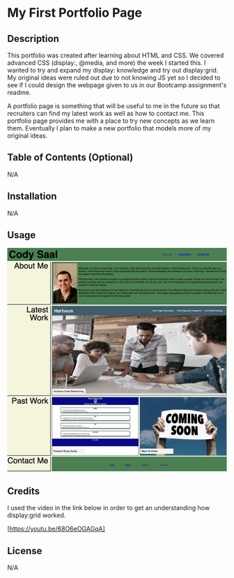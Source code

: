 # My First Portfolio Page

## Description

This portfolio was created after learning about HTML and CSS. We covered advanced CSS (display:, @media, and more) the week I started this. I wanted to try and expand my display: knowledge and try out display:grid. My original ideas were ruled out due to not knowing JS yet so I decided to see if I could design the webpage given to us in our Bootcamp assignment's readme.

A portfolio page is something that will be useful to me in the future so that recruiters can find my latest work as well as how to contact me. This portfolio page provides me with a place to try new concepts as we learn them.  Eventually I plan to make a new portfolio that models more of my original ideas.

## Table of Contents (Optional)

N/A

## Installation

N/A

## Usage

![Portfolio Screenshot](assets/images/portfolio-screenshot.png)

## Credits

I used the video in the link below in order to get an understanding how display:grid worked.

[https://youtu.be/68O6eOGAGqA]

## License

N/A

